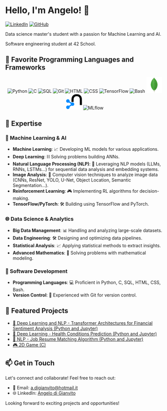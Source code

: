 # Hello, I'm Angelo! 👋

[![LinkedIn](https://img.shields.io/badge/-Connect-blue?style=flat&logo=LinkedIn)](https://www.linkedin.com/in/angelo-d-157381105/)
[![GitHub](https://img.shields.io/badge/-Follow-black?style=flat&logo=GitHub)](https://github.com/adgianv)

Data science master's student with a passion for Machine Learning and AI. 

Software engineering student at 42 School.

## 🚀 Favorite Programming Languages and Frameworks

<p align="center">
  <img src="https://raw.githubusercontent.com/rahul-jha98/github_readme_icons/main/language_and_tools/square/python/python.svg" alt="Python" height="50px"/>
  <img src="https://raw.githubusercontent.com/rahul-jha98/github_readme_icons/main/language_and_tools/square/c/c.svg" alt="C" height="50px"/>
  <img src="https://img.icons8.com/color/48/000000/mysql.png" alt="SQL" height="50px"/>
  <img src="https://img.icons8.com/color/48/000000/git.png" alt="Git" height="50px"/>
  <img src="https://raw.githubusercontent.com/rahul-jha98/github_readme_icons/main/language_and_tools/square/html/html.svg" alt="HTML" height="50px"/>
  <img src="https://raw.githubusercontent.com/rahul-jha98/github_readme_icons/main/language_and_tools/square/css/css.svg" alt="CSS" height="50px"/>
  <img src="https://raw.githubusercontent.com/rahul-jha98/github_readme_icons/main/language_and_tools/square/tensorflow/tensorflow.svg" alt="TensorFlow" height="50px"/>
  <img src="https://raw.githubusercontent.com/rahul-jha98/github_readme_icons/main/language_and_tools/square/bash/bash.svg" alt="Bash" height="50px"/>
  <img src="https://raw.githubusercontent.com/devicons/devicon/master/icons/mongodb/mongodb-original.svg" alt="MongoDB" height="50px"/>
  <img src="https://raw.githubusercontent.com/devicons/devicon/master/icons/neo4j/neo4j-original.svg" alt="Neo4j" height="50px"/>
  <img src="https://raw.githubusercontent.com/mlflow/mlflow/master/docs/images/logo.png" alt="MLflow" height="50px"/>


</p>

## 🧠 Expertise

### 🤖 Machine Learning & AI
- **Machine Learning**: 📈 Developing ML models for various applications.
- **Deep Learning**: ⛓️ Solving problems building ANNs.
- **Natural Language Processing (NLP)**: 📝 Leveraging NLP models (LLMs, RNNs, LSTMs...) for sequential data analysis and embedding systems.
- **Image Analysis**: 🎇 Computer vision techniques to analyze image data (CNNs, ResNet, YOLO, U-Net, Object Location, Semantic Segmentation...).
- **Reinforcement Learning**: 🎮 Implementing RL algorithms for decision-making.
- **TensorFlow/PyTorch**: 🛠️ Building using TensorFlow and PyTorch.

### 🌐 Data Science & Analytics
- **Big Data Management**: 📊 Handling and analyzing large-scale datasets.
- **Data Engineering**: 🛠️ Designing and optimizing data pipelines.
- **Statistical Analysis**: 📈 Applying statistical methods to extract insights.
- **Advanced Mathematics**: 🧮 Solving problems with mathematical modeling.

### 🚀 Software Development
- **Programming Languages**: 💻 Proficient in Python, C, SQL, HTML, CSS, Bash.
- **Version Control**: 📜 Experienced with Git for version control.

## 🌟 Featured Projects

- [🤖 Deep Learning and NLP - Transformer Architectures for Financial Sentiment Analysis (Python and Jupyter)](https://github.com/adgianv/NLP-Transformer_architectures-Financial_Sentiment_Analysis_Twitter)
- [🧠 Deep Learning - Health Conditions Prediction (Python and Jupyter)](https://github.com/adgianv/DeepLearning-MLP_Patients_Health_Predictions)
- [🔁 NLP - Job Resume Matching Algorithm (Python and Jupyter)](https://github.com/adgianv/NLP-Job_CV_Matcher)
- [🎮 2D Game (C)](https://github.com/adgianv/2D_Game-PacMan)

## 📫 Get in Touch

Let's connect and collaborate! Feel free to reach out:

- 📧 Email: a.digianvito@hotmail.it
- 🌐 LinkedIn: [Angelo di Gianvito](https://www.linkedin.com/in/angelo-d-157381105/)

Looking forward to exciting projects and opportunities!
